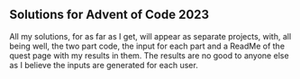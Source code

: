 ## Solutions for Advent of Code 2023

All my solutions, for as far as I get, will appear as separate projects, with, all being well,
the two part code, the input for each part and a ReadMe of the quest page with my results in them.
The results are no good to anyone else as I believe the inputs are generated for each user.
